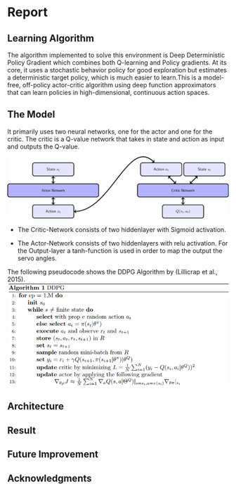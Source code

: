 # Report

## Learning Algorithm

The algorithm implemented to solve this environment is Deep Deterministic Policy Gradient which combines both Q-learning and Policy gradients. At its core, it uses a stochastic behavior policy for good exploration but estimates a deterministic target policy, which is much easier to learn.This is a model-free, off-policy actor-critic algorithm using deep function approximators that can learn policies in high-dimensional, continuous action spaces.


## The Model
 It primarily uses two neural networks, one for the actor and one for the critic. The critic is a Q-value network that takes in state and action as input and outputs the Q-value. 
 
 ![](images/NeuralNetwork.png)


* The Critic-Network consists of two hiddenlayer with Sigmoid activation.

* The Actor-Network consists of two hiddenlayers with relu activation. For the Output-layer a tanh-function is used in order to map the 	output the servo angles.

The following pseudocode shows the DDPG Algorithm by (Lillicrap et al., 2015).
 ![](images/pseudocode)






## Architecture



## Result




## Future Improvement


## Acknowledgments


